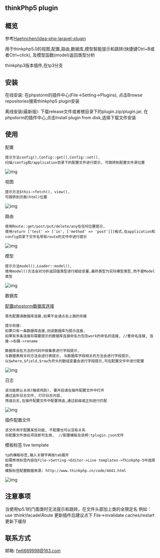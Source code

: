 thinkPhp5 plugin
------------------------------

## 概览

参考[Haehnchen/idea-php-laravel-plugin](https://github.com/Haehnchen/idea-php-laravel-plugin)

用于thinkphp5.0的视图,配置,路由,数据库,模型智能提示和跳转(快捷键Ctrl+B或者Ctrl+click), 及模型函数(model)返回类型分析

thinkphp3版本插件,在tp3分支

## 安装

在线安装: 在phpstorm的插件中心(File->Setting->Plugins), 点击Browse repositories搜索thinkphp5 plugin安装

离线安装(最新版): 下载release文件或者根目录下的plugin.zip/plugin.jar, 在phpstorm的插件中心,点击Install plugin from disk,选择下载文件安装

## 使用

配置
    
    提示方法config(),Config::get(),Config::set(),
    扫描/config和/application目录下的配置文件进行提示, 可跳转到配置文件源位置
![img](https://github.com/fw6669998/Thinkphp5-Plugin/blob/master/img/config.gif)

视图

    提示方法$this->fetch(), view(),
    可跳转到页面(html)位置
![img](https://github.com/fw6669998/Thinkphp5-Plugin/blob/master/img/view.gif)
    
路由
    
    使用Route::get/post/put/delete/any在任何位置提示, 
    使用return ['test' => ['in', ['method' => 'post']]]格式,在application和config目录下文件名带有route的文件中进行提示
![img](https://github.com/fw6669998/Thinkphp5-Plugin/blob/master/img/route.gif)
    
模型
    
    提示方法model(),Loader::model(),
    使用model()方法会对分析返回值类型进行赋给变量,最终类型为实际模型类型,而不是Model类型
![img](https://github.com/fw6669998/Thinkphp5-Plugin/blob/master/img/model.gif)

数据库

[配置phpstorm数据库连接](https://jingyan.baidu.com/article/0a52e3f4cee074bf62ed7208.html)

    首先配置请数据库连接,如果不会请点击上面的衔接
    
    提示衔接:
    如果只有一条数据库连接,则该数据库为提示连接, 
    如果有多条连接将需要提示的数据库连接命名为包含work的命名的连接, //重命名连接, 连接->右键->rename
     
    数据库会在方法的代码中收集表进行字段提示,
    与数据表相关的方法会进行表提示, 与数据库字段相关的方法会进行字段提示, 
    以$where,$field,$row为开头的数组变量会进行字段提示,可在配置文件中进行配置
![img](https://github.com/fw6669998/Thinkphp5-Plugin/blob/master/img/db.gif)

日志
    
    该功能默认关闭(略感鸡肋), 要开启请在插件配置文件中打开
    通过监听日志文件, 打印日志内容,
    筛选日志,在插件配置文件中配置筛选,通过前缀或正则进行匹配  
![img](https://github.com/fw6669998/Thinkphp5-Plugin/blob/master/img/log.gif)
     
插件配置文件
    
    该文件用于配置某些功能, 不配置也可以没有关系
    将配置文件放在项目即可生效,  //配置模板及说明:tplugin.json文件

模板标签 live template
    
    tp的模板标签,输入关键字再按tab展开
    如需修改标签内容在File->Setting->Editor->Live templates->Thinkphp-5中选择修改
    模板标签配置数据来源: http://www.thinkphp.cn/code/4441.html
![img](https://github.com/fw6669998/Thinkphp5-Plugin/blob/master/img/tplt.gif)

## 注意事项
当使用tp5.1的门面类时无法提示和跳转，在文件头部加上类的全限定名 例如：use \think\facade\Route
更新插件后建议点下 File->invalidate caches/restart 更新下缓存
    
## 联系方式

邮箱: fw6669998@163.com
